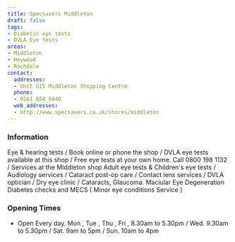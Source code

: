 ```yaml
---
title: Specsavers Middleton
draft: false
tags:
- Diabetic eye tests
- DVLA Eye tests
areas:
- Middleton
- Heywood
- Rochdale
contact:
  addresses:
  - Unit G15 Middleton Shopping Centre
  phone:
  - 0161 654 0440
  web_addresses:
  - http://www.specsavers.co.uk/stores/middleton
---
```


### Information
Eye & hearing tests / Book online or phone the shop /
DVLA eye tests available at this shop /
Free eye tests at your own home. Call 0800 198 1132 /
Services at the Middleton shop
Adult eye tests &  Children's eye tests /
Audiology services /
Cataract post-op care /
Contact lens services /
DVLA optician / 
Dry eye clinic /
Cataracts, Glaucoma. Maciular Eye Degeneration
Diabetes checks and MECS ( Minor eye conditions
Service ) 

### Opening Times
* Open Every day.
Mon , Tue , Thu , Fri , 8.30am to 5.30pm /
Wed.  9.30am to 5.30pm /
Sat. 9am to 5pm /
Sun. 10am to 4pm
